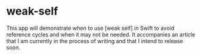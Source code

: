 # weak-self
This app will demonstrate when to use [weak self] in Swift to avoid reference cycles and when it may not be needed. It accompanies an article that I am currently in the process of writing and that I intend to release soon.  
